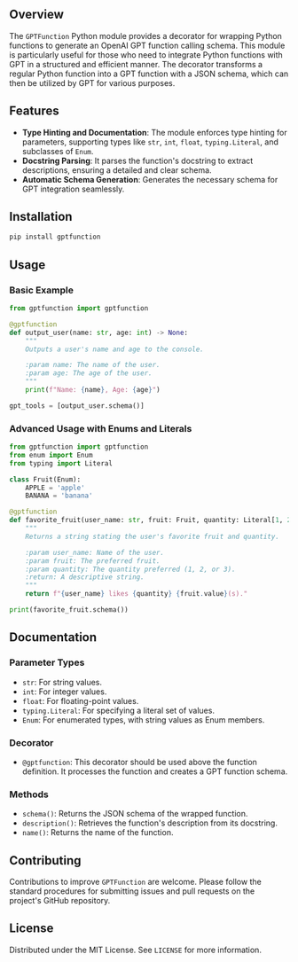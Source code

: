 ## Overview

The `GPTFunction` Python module provides a decorator for wrapping Python functions to generate an OpenAI GPT function calling schema. This module is particularly useful for those who need to integrate Python functions with GPT in a structured and efficient manner. The decorator transforms a regular Python function into a GPT function with a JSON schema, which can then be utilized by GPT for various purposes.

## Features

- **Type Hinting and Documentation**: The module enforces type hinting for parameters, supporting types like `str`, `int`, `float`, `typing.Literal`, and subclasses of `Enum`.
- **Docstring Parsing**: It parses the function's docstring to extract descriptions, ensuring a detailed and clear schema.
- **Automatic Schema Generation**: Generates the necessary schema for GPT integration seamlessly.

## Installation

```bash
pip install gptfunction
```

## Usage

### Basic Example

```python
from gptfunction import gptfunction

@gptfunction
def output_user(name: str, age: int) -> None:
    """
    Outputs a user's name and age to the console.

    :param name: The name of the user.
    :param age: The age of the user.
    """
    print(f"Name: {name}, Age: {age}")

gpt_tools = [output_user.schema()]
```

### Advanced Usage with Enums and Literals

```python
from gptfunction import gptfunction
from enum import Enum
from typing import Literal

class Fruit(Enum):
    APPLE = 'apple'
    BANANA = 'banana'

@gptfunction
def favorite_fruit(user_name: str, fruit: Fruit, quantity: Literal[1, 2, 3]) -> str:
    """
    Returns a string stating the user's favorite fruit and quantity.

    :param user_name: Name of the user.
    :param fruit: The preferred fruit.
    :param quantity: The quantity preferred (1, 2, or 3).
    :return: A descriptive string.
    """
    return f"{user_name} likes {quantity} {fruit.value}(s)."

print(favorite_fruit.schema())
```

## Documentation

### Parameter Types

- `str`: For string values.
- `int`: For integer values.
- `float`: For floating-point values.
- `typing.Literal`: For specifying a literal set of values.
- `Enum`: For enumerated types, with string values as Enum members.

### Decorator

- `@gptfunction`: This decorator should be used above the function definition. It processes the function and creates a GPT function schema.

### Methods

- `schema()`: Returns the JSON schema of the wrapped function.
- `description()`: Retrieves the function's description from its docstring.
- `name()`: Returns the name of the function.

## Contributing

Contributions to improve `GPTFunction` are welcome. Please follow the standard procedures for submitting issues and pull requests on the project's GitHub repository.

## License

Distributed under the MIT License. See `LICENSE` for more information.
